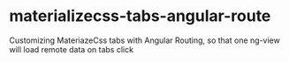 # materializecss-tabs-angular-route
Customizing MateriazeCss tabs with Angular Routing, so that one ng-view will load remote data on tabs click

